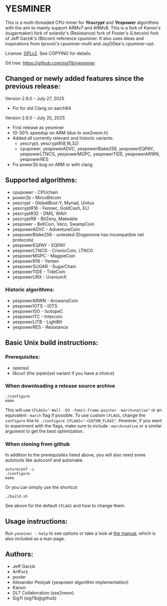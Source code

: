 # YESMINER

This is a multi-threaded CPU miner for ***Yescrypt*** and ***Yespower*** algorithms with the aim to mainly support ARMv7 and ARMv8. This is a fork of Kanon's (sugarmaker) fork of solardiz's (Resistance) fork of Pooler's (Litecoin) fork of Jeff Garzik's (Bitcoin) reference cpuminer. It also uses ideas and inspirations from tpruvot's cpuminer-multi and JayDDee's cpuminer-opt.

License:  [GPLv2](https://www.gnu.org/licenses/old-licenses/gpl-2.0.en.html).  See COPYING for details.

Git tree:  https://github.com/sig11b/yesminer

## Changed or newly added features since the previous release:

Version 2.6.0 - July 27, 2025

- Fix for old Clang on aarch64

Version 2.6.0 - July 25, 2025

- First release as yesminer
- 10-30% speedup on ARM (due to sse2neon.h)
- Added all currently relevant and historic variants:
  * yescrypt, yescryptR(8,16,32)
  * cpupower, yespowerADVC, yespowerBlake256,
    yespowerEQPAY, yespowerLTNCG, yespowerMGPC,
    yespowerTIDE, yespowerARWN, yespowerRES
- Fix power2b bug on ARM or with clang

## Supported algorithms:

- cpupower - CPUchain
- power2b - MircoBitcoin
- yescrypt - GlobalBost-Y, Myriad, Unitus
- yescryptR16 - Fennec, GoldCash, ELI
- yescryptR32 - DMS, WAVI
- yescryptR8 - BitZeny, Mateable
- yespower - BellCoin, Veco, SwampCoin
- yespowerADVC - AdventureCoin
- yespowerBlake256 - untested (Dogemone has incompatible net protocols)
- yespowerEQPAY - EQPAY
- yespowerLTNCG - CrionicCoin, LTNCG
- yespowerMGPC - MagpieCoin
- yespowerR16 - Yenten
- yespowerSUGAR - SugarChain
- yespowerTIDE - TideCoin
- yespowerURX - UraniumX
### Historic algorithms:
- yespowerARWN - ArowanaCoin
- yespowerIOTS - IOTS
- yespowerISO - IsotopeC
- yespowerITC - Intercoin
- yespowerLITB - LightBit
- yespowerRES - Resistance

## Basic Unix build instructions:

### Prerequisites:

- openssl
- libcurl (the (open)ssl variant if you have a choice)

### When downloading a release source archive
```
./configure
make
```
This will use `CFLAGS="-Wall -O3 -fomit-frame-pointer -march=native"` or an
equivalent `-march` flag if possible.
To use custom `CFLAGS`, change the `configure` line to `./configure CFLAGS="-CUSTOM_FLAGS"`.
However, if you want to experiment with the flags, make sure to include `-march=native` or a
similar argument to get the best optimization.

### When cloning from github

In addition to the prerequisites listed above, you will also need some autotools like autoconf and automake.
```
autoreconf -i
./configure
make
```

Or you can simply use the shortcut
```
./build.sh
```
See above for the default `CFLAGS` and how to change them.

## Usage instructions:

Run `yesminer --help` to see options or
take a look at [the manual](Manual.md), which is
also included as a man page.

## Authors:

- Jeff Garzik
- ArtForz
- pooler
- Alexander Peslyak (yespower algorithm implementation)
- Kanon
- DLT Collaboration (sse2neon)
- Sig11 (sig11b@github)
